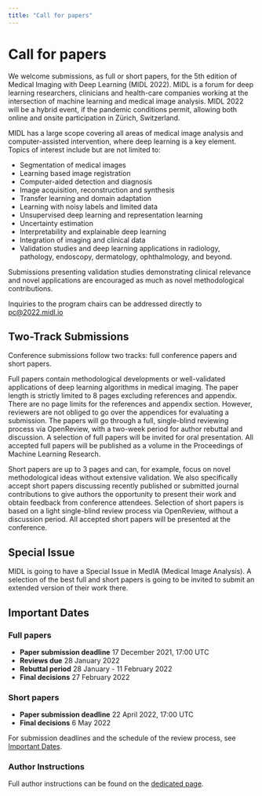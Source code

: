 ```yaml
---
title: "Call for papers"
---
```


# Call for papers

We welcome submissions, as full or short papers, for the 5th edition of Medical Imaging with Deep Learning (MIDL 2022). MIDL is a forum for deep learning researchers, clinicians and health-care companies working at the intersection of machine learning and medical image analysis. MIDL 2022 will be a hybrid event, if the pandemic conditions permit, allowing both online and onsite participation in Zürich, Switzerland. 

MIDL has a large scope covering all areas of medical image analysis and computer-assisted intervention, where deep learning is a key element. Topics of interest include but are not limited to:  

* Segmentation of medical images
* Learning based image registration
* Computer-aided detection and diagnosis
* Image acquisition, reconstruction and synthesis
* Transfer learning and domain adaptation
* Learning with noisy labels and limited data
* Unsupervised deep learning and representation learning
* Uncertainty estimation 
* Interpretability and explainable deep learning
* Integration of imaging and clinical data
* Validation studies and deep learning applications in radiology, pathology, endoscopy, dermatology, ophthalmology, and beyond.


Submissions presenting validation studies demonstrating clinical relevance and novel applications are encouraged as much as novel methodological contributions. 

Inquiries to the program chairs can be addressed directly to [pc@2022.midl.io ](mailto:pc@2022.midl.io )
 
## Two-Track Submissions

Conference submissions follow two tracks: full conference papers and short papers.

Full papers contain methodological developments or well-validated applications of deep learning algorithms in medical imaging. The paper length is strictly limited to 8 pages excluding references and appendix. There are no page limits for the references and appendix section. However, reviewers are not obliged to go over the appendices for evaluating a submission. The papers will go through a full, single-blind reviewing process via OpenReview, with a two-week period for author rebuttal and discussion. A selection of full papers will be invited for oral presentation. All accepted full papers will be published as a volume in the Proceedings of Machine Learning Research.

Short papers are up to 3 pages and can, for example, focus on novel methodological ideas without extensive validation. We also specifically accept short papers discussing recently published or submitted journal contributions to give authors the opportunity to present their work and obtain feedback from conference attendees. Selection of short papers is based on a light single-blind review process via OpenReview, without a discussion period. All accepted short papers will be presented at the conference.

## Special Issue

MIDL is going to have a Special Issue in MedIA (Medical Image Analysis). A selection of the best full and short papers is going to be invited to submit an extended version of their work there.

## Important Dates
### Full papers
* **Paper submission deadline** 17 December 2021, 17:00 UTC
* **Reviews due** 28 January 2022 
* **Rebuttal period** 28 January - 11 February 2022
* **Final decisions** 27 February 2022


### Short papers

* **Paper submission deadline**  22 April 2022, 17:00 UTC
* **Final decisions** 6 May 2022


For submission deadlines and the schedule of the review process, see [Important Dates](/important-dates.html).

### Author Instructions

Full author instructions can be found on the [dedicated page](/author-instructions.html).
